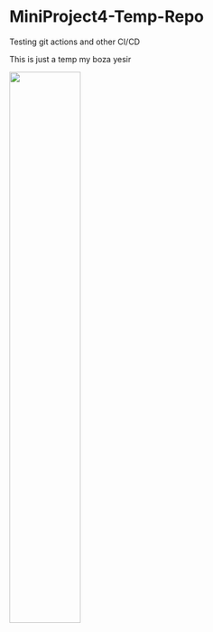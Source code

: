 # MiniProject4-Temp-Repo
Testing git actions and other CI/CD

This is just a temp my boza
 yesir

[<img src="https://i.ytimg.com/vi/OL-ING27_Pw/maxresdefault.jpg" width="50%">](https://www.youtube.com/watch?v=OL-ING27_Pw "DEMO 1 VIDEO")
